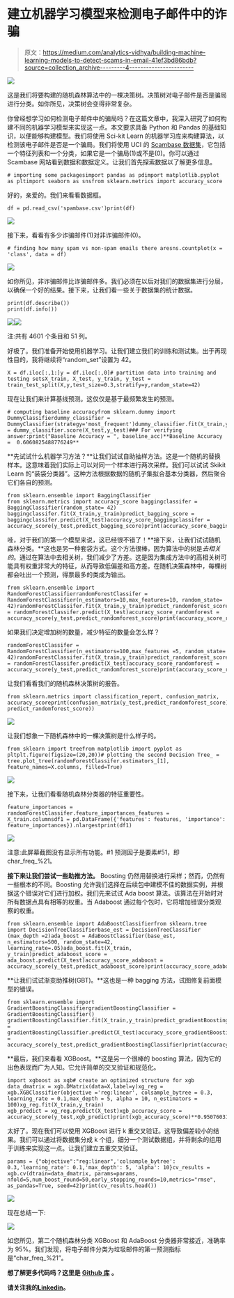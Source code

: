 # 建立机器学习模型来检测电子邮件中的诈骗

> 原文：<https://medium.com/analytics-vidhya/building-machine-learning-models-to-detect-scams-in-email-41ef3bd86bdb?source=collection_archive---------4----------------------->

![](img/827af699cd5c4a54950a3d6812575cad.png)

这是我们将要构建的随机森林算法中的一棵决策树。决策树对电子邮件是否是骗局进行分类。如你所见，决策树会变得非常复杂。

你曾经想学习如何检测电子邮件中的骗局吗？在这篇文章中，我深入研究了如何构建不同的机器学习模型来实现这一点。本文要求具备 Python 和 Pandas 的基础知识，以便能够构建模型。我们将使用 Sci-kit Learn 的机器学习库来构建算法，以检测该电子邮件是否是一个骗局。我们将使用 UCI 的 [Scambase 数据集](https://archive.ics.uci.edu/ml/datasets/spambase)，它包括一个特征列表和一个分类，如果它是一个骗局(1)或不是(0)。你可以通过 Scambase 网站看到数据和数据定义。让我们首先探索数据以了解更多信息。

```
# importing some packagesimport pandas as pdimport matplotlib.pyplot as pltimport seaborn as snsfrom sklearn.metrics import accuracy_score
```

好的，亲爱的。我们来看看数据框。

```
df = pd.read_csv('spambase.csv')print(df)
```

![](img/886a238f293da69fa1b2c53b588e2842.png)

接下来，看看有多少诈骗邮件(1)对非诈骗邮件(0)。

```
# finding how many spam vs non-spam emails there aresns.countplot(x = 'class', data = df)
```

![](img/34e09c4c29b7dcc2d20b1a790783da1f.png)

如你所见，非诈骗邮件比诈骗邮件多。我们必须在以后对我们的数据集进行分层，以确保一个好的结果。接下来，让我们看一些关于数据集的统计数据。

```
print(df.describe())
print(df.info())
```

![](img/970c33241dba691d4323420c182c9277.png)![](img/66eb64359ab946a3d0a63d9b15085ac9.png)

注:共有 4601 个条目和 51 列。

好极了。我们准备开始使用机器学习。让我们建立我们的训练和测试集。出于再现性目的，我将继续将“random_set”设置为 42。

```
X = df.iloc[:,1:]y = df.iloc[:,0]# partition data into training and testing setsX_train, X_test, y_train, y_test = train_test_split(X,y,test_size=0.3,stratify=y,random_state=42)
```

现在让我们来计算基线预测。这仅仅是基于最频繁发生的预测。

```
# computing baseline accuracyfrom sklearn.dummy import DummyClassifierdummy_classifier = DummyClassifier(strategy='most_frequent')dummy_classifier.fit(X_train,y_train)baseline_acc = dummy_classifier.score(X_test,y_test)### For verifying answer:print("Baseline Accuracy = ", baseline_acc)**Baseline Accuracy =  0.6060825488776249**
```

**先试试什么机器学习方法？**让我们试试自助抽样方法。这是一个随机的替换样本。这意味着我们实际上可以对同一个样本进行两次采样。我们可以试试 Skikit Learn 的“装袋分类器”。这种方法根据数据的随机子集拟合基本分类器，然后聚合它们各自的预测。

```
from sklearn.ensemble import BaggingClassifier
from sklearn.metrics import accuracy_score baggingclassifer = BaggingClassifier(random_state= 42)
baggingclassifer.fit(X_train,y_train)predict_bagging_score = baggingclassifer.predict(X_test)accuracy_score_baggingclassifer = accuracy_score(y_test,predict_bagging_score)print(accuracy_score_baggingclassifer)**0.9312092686459088**
```

哇，对于我们的第一个模型来说，这已经很不错了！**接下来，让我们试试随机森林分类。**这也是另一种套袋方式。这个方法很棒，因为算法中的树是*去相关的*。通过在算法中去相关树，我们减少了方差。这是因为集成方法中的高相关树可能具有权重非常大的特征，从而导致低偏差和高方差。在随机决策森林中，每棵树都会吐出一个预测，得票最多的类成为输出。

```
from sklearn.ensemble import RandomForestClassifierrandomForestClassifer = RandomForestClassifier(n_estimators=10,max_features=10, random_state= 42)randomForestClassifer.fit(X_train,y_train)predict_randomforest_score = randomForestClassifer.predict(X_test)accuracy_score_randomforest = accuracy_score(y_test,predict_randomforest_score)print(accuracy_score_randomforest)**0.939174511223751**
```

如果我们决定增加树的数量，减少特征的数量会怎么样？

```
randomForestClassifer = RandomForestClassifier(n_estimators=100,max_features =5, random_state= 42)randomForestClassifer.fit(X_train,y_train)predict_randomforest_score = randomForestClassifer.predict(X_test)accuracy_score_randomforest = accuracy_score(y_test,predict_randomforest_score)print(accuracy_score_randomforest)**0.9543808834178131**
```

让我们看看我们的随机森林决策树的报告。

```
from sklearn.metrics import classification_report, confusion_matrix, accuracy_scoreprint(confusion_matrix(y_test,predict_randomforest_score))print(classification_report(y_test,predict_randomforest_score))print(accuracy_score(y_test, predict_randomforest_score))
```

![](img/ca8225fce237697dacade9cc3f4bca71.png)

让我们想象一下随机森林中的一棵决策树是什么样子的。

```
from sklearn import treefrom matplotlib import pyplot as pltplt.figure(figsize=(20,20))# plotting the second Decision Tree_ = tree.plot_tree(randomForestClassifer.estimators_[1], feature_names=X.columns, filled=True)
```

![](img/b30be14a6e052f3c487628dbe2992385.png)

接下来，让我们看看随机森林分类器的特征重要性。

```
feature_importances = randomForestClassifer.feature_importances_features = X_train.columnsdf1 = pd.DataFrame({'features': features, 'importance': feature_importances}).nlargestprint(df1)
```

![](img/35d9d2ab18df34e9795085a6ec695c2c.png)

注意:此屏幕截图没有显示所有功能。#1 预测因子是要素#51，即 char_freq_%21。

**接下来让我们尝试一些助推方法。** Boosting 仍然用替换进行采样；然而，仍然有一些根本的不同。Boosting 允许我们选择在后续包中建模不佳的数据实例，并根据这个错误对它们进行加权。我们先来试试 Ada boost 算法。该算法在开始时对所有数据点具有相等的权重。当 Adaboost 通过每个包时，它将增加错误分类观察的权重。

```
from sklearn.ensemble import AdaBoostClassifierfrom sklearn.tree import DecisionTreeClassifierbase_est = DecisionTreeClassifier (max_depth =2)ada_boost = AdaBoostClassifier(base_est, n_estimators=500, random_state=42, learning_rate=.05)ada_boost.fit(X_train, y_train)predict_adaboost_score = ada_boost.predict(X_test)accuracy_score_adaboost = accuracy_score(y_test,predict_adaboost_score)print(accuracy_score_adaboost)**0.9551049963794352**
```

**让我们试试渐变助推树(GBT)。**这也是一种 bagging 方法，试图修复前面模型的错误。

```
from sklearn.ensemble import GradientBoostingClassifiergradientBoostingClassifier = GradientBoostingClassifier()
gradientBoostingClassifier.fit(X_train,y_train)predict_gradientBoostingClassifier = gradientBoostingClassifier.predict(X_test)accuracy_score_gradientBoostingClassifier = accuracy_score(y_test,predict_gradientBoostingClassifier)print(accuracy_score_gradientBoostingClassifier)**0.946415640839971**
```

**最后，我们来看看 XGBoost。**这是另一个很棒的 boosting 算法，因为它的出色表现而广为人知。它允许简单的交叉验证和规范化。

```
import xgboost as xgb# create an optimized structure for xgb
data_dmatrix = xgb.DMatrix(data=X,label=y)xg_reg = xgb.XGBClassifier(objective ='reg:linear', colsample_bytree = 0.3, learning_rate = 0.1,max_depth = 5, alpha = 10, n_estimators = 100)xg_reg.fit(X_train,y_train)
xgb_predict = xg_reg.predict(X_test)xgb_accuracy_score = accuracy_score(y_test,xgb_predict)print(xgb_accuracy_score)**0.9507603186097031**
```

太好了。现在我们可以使用 XGBoost 进行 k 重交叉验证。这导致偏差较小的结果。我们可以通过将数据集分成 k 个组，细分一个测试数据组，并将剩余的组用于训练来实现这一点。让我们建立五重交叉验证。

```
params = {"objective":"reg:linear",'colsample_bytree': 0.3,'learning_rate': 0.1,'max_depth': 5, 'alpha': 10}cv_results = xgb.cv(dtrain=data_dmatrix, params=params, nfold=5,num_boost_round=50,early_stopping_rounds=10,metrics="rmse", as_pandas=True, seed=42)print(cv_results.head())
```

![](img/0a96256be09d0bba68e2a40fe22ebcf2.png)

现在总结一下:

![](img/d096ad8e4d2e1a28506117096e7d1adf.png)

如您所见，第二个随机森林分类 XGBoost 和 AdaBoost 分类器非常接近，准确率为 95%。我们发现，将电子邮件分类为垃圾邮件的第一预测指标是“char_freq_%21”。

**想了解更多代码吗？这里是** [**Github 库**](https://github.com/drewm8080/Detecting-Scam-Emails-Using-Machine-Learning-) **。**

**请关注我的**[**Linkedin**](http://www.linkedin.com/in/andrewlmoore2020)**。**